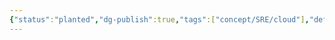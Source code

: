 ```yaml
---
{"status":"planted","dg-publish":true,"tags":["concept/SRE/cloud"],"definition":"connecting between two networks","creation_date":"2024-05-02 16:05","permalink":"/concepts/peering/","dgPassFrontmatter":true}
---
```


